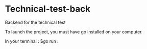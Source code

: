 # Technical-test-back
Backend for the technical test

To launch the project, you must have go installed on your computer.

In your terminal : $go run .

